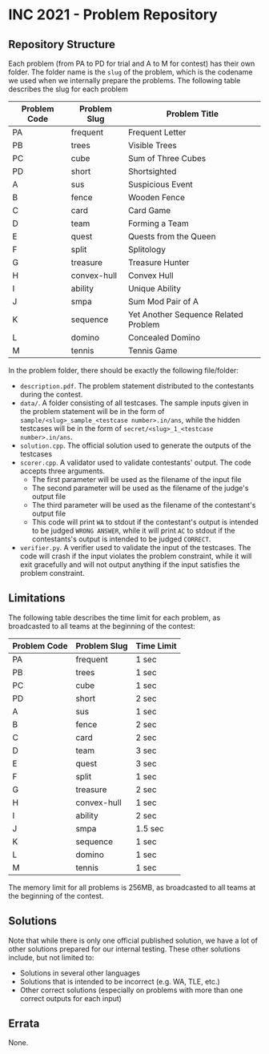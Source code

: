 # INC 2021 - Problem Repository

## Repository Structure

Each problem (from PA to PD for trial and A to M for contest) has their own folder. The folder name is the `slug` of the problem, which is the codename we used when we internally prepare the problems. The following table describes the slug for each problem

| Problem Code | Problem Slug | Problem Title                        |
| ------------ | ------------ | ------------------------------------ |
| PA           | frequent     | Frequent Letter                      |
| PB           | trees        | Visible Trees                        |
| PC           | cube         | Sum of Three Cubes                   |
| PD           | short        | Shortsighted                         |
| A            | sus          | Suspicious Event                     |
| B            | fence        | Wooden Fence                         |
| C            | card         | Card Game                            |
| D            | team         | Forming a Team                       |
| E            | quest        | Quests from the Queen                |
| F            | split        | Splitology                           |
| G            | treasure     | Treasure Hunter                      |
| H            | convex-hull  | Convex Hull                          |
| I            | ability      | Unique Ability                       |
| J            | smpa         | Sum Mod Pair of A                    |
| K            | sequence     | Yet Another Sequence Related Problem |
| L            | domino       | Concealed Domino                     |
| M            | tennis       | Tennis Game                          |

In the problem folder, there should be exactly the following file/folder:

- `description.pdf`. The problem statement distributed to the contestants during the contest.
- `data/`. A folder consisting of all testcases. The sample inputs given in the problem statement will be in the form of `sample/<slug>_sample_<testcase number>.in/ans`, while the hidden testcases will be in the form of `secret/<slug>_1_<testcase number>.in/ans`.
- `solution.cpp`. The official solution used to generate the outputs of the testcases
- `scorer.cpp`. A validator used to validate contestants' output. The code accepts three arguments.
  - The first parameter will be used as the filename of the input file
  - The second parameter will be used as the filename of the judge's output file
  - The third parameter will be used as the filename of the contestant's output file
  - This code will print `WA` to stdout if the contestant's output is intended to be judged `WRONG ANSWER`, while it will print `AC` to stdout if the contestants's output is intended to be judged `CORRECT`.
- `verifier.py`. A verifier used to validate the input of the testcases. The code will crash if the input violates the problem constraint, while it will exit gracefully and will not output anything if the input satisfies the problem constraint.

## Limitations

The following table describes the time limit for each problem, as broadcasted to all teams at the beginning of the contest:

| Problem Code | Problem Slug | Time Limit |
| ------------ | ------------ | ---------- |
| PA           | frequent     | 1 sec      |
| PB           | trees        | 1 sec      |
| PC           | cube         | 1 sec      |
| PD           | short        | 2 sec      |
| A            | sus          | 1 sec      |
| B            | fence        | 2 sec      |
| C            | card         | 2 sec      |
| D            | team         | 3 sec      |
| E            | quest        | 3 sec      |
| F            | split        | 1 sec      |
| G            | treasure     | 2 sec      |
| H            | convex-hull  | 1 sec      |
| I            | ability      | 2 sec      |
| J            | smpa         | 1.5 sec    |
| K            | sequence     | 1 sec      |
| L            | domino       | 1 sec      |
| M            | tennis       | 1 sec      |

The memory limit for all problems is 256MB, as broadcasted to all teams at the beginning of the contest.

## Solutions

Note that while there is only one official published solution, we have a lot of other solutions prepared for our internal testing. These other solutions include, but not limited to:

- Solutions in several other languages
- Solutions that is intended to be incorrect (e.g. WA, TLE, etc.)
- Other correct solutions (especially on problems with more than one correct outputs for each input)

## Errata

None.
